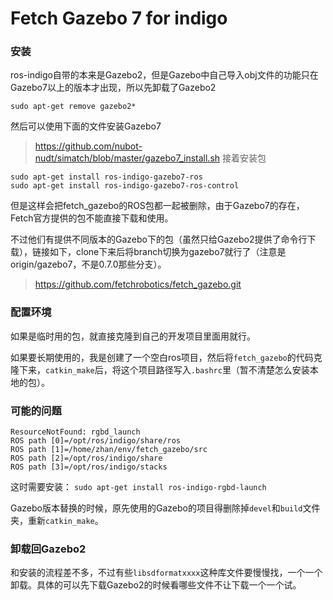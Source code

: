 # Fetch Gazebo 7 for indigo

### 安装
ros-indigo自带的本来是Gazebo2，但是Gazebo中自己导入obj文件的功能只在Gazebo7以上的版本才出现，所以先卸载了Gazebo2

 ```
 sudo apt-get remove gazebo2*
```
然后可以使用下面的文件安装Gazebo7

> https://github.com/nubot-nudt/simatch/blob/master/gazebo7_install.sh
接着安装包
 ```
 sudo apt-get install ros-indigo-gazebo7-ros
 sudo apt-get install ros-indigo-gazebo7-ros-control
```
但是这样会把fetch_gazebo的ROS包都一起被删除，由于Gazebo7的存在，Fetch官方提供的包不能直接下载和使用。

不过他们有提供不同版本的Gazebo下的包（虽然只给Gazebo2提供了命令行下载），链接如下，clone下来后将branch切换为gazebo7就行了（注意是origin/gazebo7，不是0.7.0那些分支）。
> https://github.com/fetchrobotics/fetch_gazebo.git



### 配置环境
如果是临时用的包，就直接克隆到自己的开发项目里面用就行。

如果要长期使用的，我是创建了一个空白ros项目，然后将```fetch_gazebo```的代码克隆下来，```catkin_make```后，将这个项目路径写入```.bashrc```里（暂不清楚怎么安装本地的包）。

### 可能的问题

    ResourceNotFound: rgbd_launch
    ROS path [0]=/opt/ros/indigo/share/ros
    ROS path [1]=/home/zhan/env/fetch_gazebo/src
    ROS path [2]=/opt/ros/indigo/share
    ROS path [3]=/opt/ros/indigo/stacks

这时需要安装：
```sudo apt-get install ros-indigo-rgbd-launch```

Gazebo版本替换的时候，原先使用的Gazebo的项目得删除掉`devel`和`build`文件夹，重新`catkin_make`。


### 卸载回Gazebo2
和安装的流程差不多，不过有些`libsdformatxxxx`这种库文件要慢慢找，一个一个卸载。具体的可以先下载Gazebo2的时候看哪些文件不让下载一个一个试。
